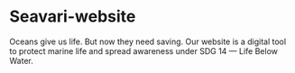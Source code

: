 # Seavari-website
Oceans give us life. But now they need saving. Our website is a digital tool to protect marine life and spread awareness under SDG 14 — Life Below Water.

